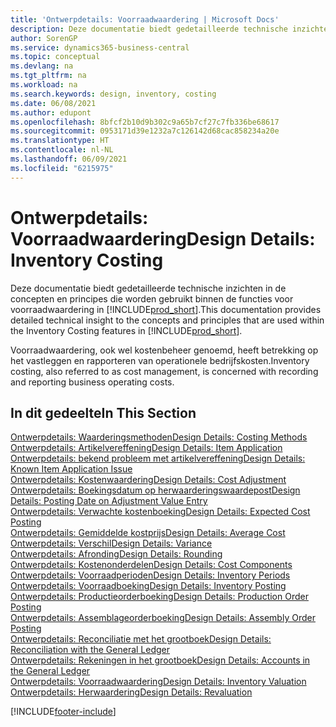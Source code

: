 ```yaml
---
title: 'Ontwerpdetails: Voorraadwaardering | Microsoft Docs'
description: Deze documentatie biedt gedetailleerde technische inzichten in de concepten en principes die worden gebruikt binnen de functies voor voorraadwaardering in Business Central.
author: SorenGP
ms.service: dynamics365-business-central
ms.topic: conceptual
ms.devlang: na
ms.tgt_pltfrm: na
ms.workload: na
ms.search.keywords: design, inventory, costing
ms.date: 06/08/2021
ms.author: edupont
ms.openlocfilehash: 8bfcf2b10d9b302c9a65b7cf27c7fb336be68617
ms.sourcegitcommit: 0953171d39e1232a7c126142d68cac858234a20e
ms.translationtype: HT
ms.contentlocale: nl-NL
ms.lasthandoff: 06/09/2021
ms.locfileid: "6215975"
---
```

# <a name="design-details-inventory-costing"></a><span data-ttu-id="a65d8-103">Ontwerpdetails: Voorraadwaardering</span><span class="sxs-lookup"><span data-stu-id="a65d8-103">Design Details: Inventory Costing</span></span>
<span data-ttu-id="a65d8-104">Deze documentatie biedt gedetailleerde technische inzichten in de concepten en principes die worden gebruikt binnen de functies voor voorraadwaardering in [!INCLUDE[prod_short](includes/prod_short.md)].</span><span class="sxs-lookup"><span data-stu-id="a65d8-104">This documentation provides detailed technical insight to the concepts and principles that are used within the Inventory Costing features in [!INCLUDE[prod_short](includes/prod_short.md)].</span></span>  

<span data-ttu-id="a65d8-105">Voorraadwaardering, ook wel kostenbeheer genoemd, heeft betrekking op het vastleggen en rapporteren van operationele bedrijfskosten.</span><span class="sxs-lookup"><span data-stu-id="a65d8-105">Inventory costing, also referred to as cost management, is concerned with recording and reporting business operating costs.</span></span>  

## <a name="in-this-section"></a><span data-ttu-id="a65d8-106">In dit gedeelte</span><span class="sxs-lookup"><span data-stu-id="a65d8-106">In This Section</span></span>  
[<span data-ttu-id="a65d8-107">Ontwerpdetails: Waarderingsmethoden</span><span class="sxs-lookup"><span data-stu-id="a65d8-107">Design Details: Costing Methods</span></span>](design-details-costing-methods.md)  
[<span data-ttu-id="a65d8-108">Ontwerpdetails: Artikelvereffening</span><span class="sxs-lookup"><span data-stu-id="a65d8-108">Design Details: Item Application</span></span>](design-details-item-application.md)  
[<span data-ttu-id="a65d8-109">Ontwerpdetails: bekend probleem met artikelvereffening</span><span class="sxs-lookup"><span data-stu-id="a65d8-109">Design Details: Known Item Application Issue</span></span>](design-details-inventory-zero-level-open-item-ledger-entries.md)  
[<span data-ttu-id="a65d8-110">Ontwerpdetails: Kostenwaardering</span><span class="sxs-lookup"><span data-stu-id="a65d8-110">Design Details: Cost Adjustment</span></span>](design-details-cost-adjustment.md)  
[<span data-ttu-id="a65d8-111">Ontwerpdetails: Boekingsdatum op herwaarderingswaardepost</span><span class="sxs-lookup"><span data-stu-id="a65d8-111">Design Details: Posting Date on Adjustment Value Entry</span></span>](design-details-inventory-adjustment-value-entry-posting-date.md)  
[<span data-ttu-id="a65d8-112">Ontwerpdetails: Verwachte kostenboeking</span><span class="sxs-lookup"><span data-stu-id="a65d8-112">Design Details: Expected Cost Posting</span></span>](design-details-expected-cost-posting.md)  
[<span data-ttu-id="a65d8-113">Ontwerpdetails: Gemiddelde kostprijs</span><span class="sxs-lookup"><span data-stu-id="a65d8-113">Design Details: Average Cost</span></span>](design-details-average-cost.md)  
[<span data-ttu-id="a65d8-114">Ontwerpdetails: Verschil</span><span class="sxs-lookup"><span data-stu-id="a65d8-114">Design Details: Variance</span></span>](design-details-variance.md)  
[<span data-ttu-id="a65d8-115">Ontwerpdetails: Afronding</span><span class="sxs-lookup"><span data-stu-id="a65d8-115">Design Details: Rounding</span></span>](design-details-rounding.md)  
[<span data-ttu-id="a65d8-116">Ontwerpdetails: Kostenonderdelen</span><span class="sxs-lookup"><span data-stu-id="a65d8-116">Design Details: Cost Components</span></span>](design-details-cost-components.md)  
[<span data-ttu-id="a65d8-117">Ontwerpdetails: Voorraadperioden</span><span class="sxs-lookup"><span data-stu-id="a65d8-117">Design Details: Inventory Periods</span></span>](design-details-inventory-periods.md)  
[<span data-ttu-id="a65d8-118">Ontwerpdetails: Voorraadboeking</span><span class="sxs-lookup"><span data-stu-id="a65d8-118">Design Details: Inventory Posting</span></span>](design-details-inventory-posting.md)  
[<span data-ttu-id="a65d8-119">Ontwerpdetails: Productieorderboeking</span><span class="sxs-lookup"><span data-stu-id="a65d8-119">Design Details: Production Order Posting</span></span>](design-details-production-order-posting.md)  
[<span data-ttu-id="a65d8-120">Ontwerpdetails: Assemblageorderboeking</span><span class="sxs-lookup"><span data-stu-id="a65d8-120">Design Details: Assembly Order Posting</span></span>](design-details-assembly-order-posting.md)  
[<span data-ttu-id="a65d8-121">Ontwerpdetails: Reconciliatie met het grootboek</span><span class="sxs-lookup"><span data-stu-id="a65d8-121">Design Details: Reconciliation with the General Ledger</span></span>](design-details-reconciliation-with-the-general-ledger.md)  
[<span data-ttu-id="a65d8-122">Ontwerpdetails: Rekeningen in het grootboek</span><span class="sxs-lookup"><span data-stu-id="a65d8-122">Design Details: Accounts in the General Ledger</span></span>](design-details-accounts-in-the-general-ledger.md)  
[<span data-ttu-id="a65d8-123">Ontwerpdetails: Voorraadwaardering</span><span class="sxs-lookup"><span data-stu-id="a65d8-123">Design Details: Inventory Valuation</span></span>](design-details-inventory-valuation.md)  
[<span data-ttu-id="a65d8-124">Ontwerpdetails: Herwaardering</span><span class="sxs-lookup"><span data-stu-id="a65d8-124">Design Details: Revaluation</span></span>](design-details-revaluation.md)


[!INCLUDE[footer-include](includes/footer-banner.md)]